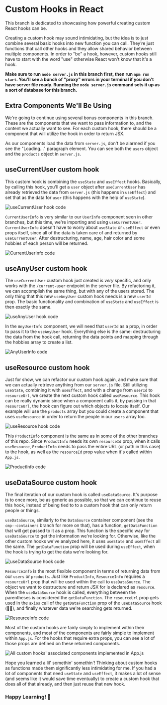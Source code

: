 # Custom Hooks in React

This branch is dedicated to showcasing how powerful creating custom React hooks can be.

Creating a custom hook may sound intimidating, but the idea is to just combine several basic hooks into new function you can call. They’re just functions that call other hooks and they allow shared behavior between multiple components. In order to "be" a hook, however, custom hooks still have to start with the word "use" otherwise React won't know that it's a hook.

**Make sure to run `node server.js` in this branch first, then run `npm run start`. You'll see a bunch of "proxy" errors in your terminal if you don't have  server file ready. Running the `node server.js` command sets it up as a sort of database for this branch.**

## Extra Components We'll Be Using
We're going to continue using several bonus components in this branch. These are the components that we want to pass information to, and the content we actually want to see. For each custom hook, there should be a component that will utilize the hook in order to return JSX.

As our components load the data from `server.js`, don't be alarmed if you see the "Loading..." paragraph element. You can see both the `users` object and the `products` object in `server.js`.

## useCurrentUser custom hook

This custom hook is combining the `useState` and `useEffect` hooks. Basically, by calling this hook, you'll get a `user` object after `useCurrentUser` has already retrieved the data from `server.js` (this happens in `useEffect`) and set that as the data for `user` (this happens with the help of `useState`). 

![useCurrentUser hook code](/public/useCurrentUser.png)

`CurrentUserInfo` is very similar to our `UserInfo` component seen in other branches, but this time, we're importing and using `useCurrentUser`. `CurrentUserInfo` doesn't have to worry about `useState` or `useEffect` or even props itself, since all of the data is taken care of and returned by `useCurrentUser`. After destructuring,  name, age, hair color and some hobbies of each person will be returned.

![CurrentUserInfo code](/public/CurrentUserInfo.png)

## useAnyUser custom hook

The `useCurrentUser` custom hook just created is _very_ specific, and only works with the `/current-user` endpoint in the server file. By refactoring it, we can accomplish the same thing, but with any of the users stored. The only thing that this new `useAnyUser` custom hook needs is a new `userId` prop. The basic functionality and combination of `useState` and `useEffect` is then exactly the same.

![useAnyUser hook code](/public/useAnyUser.png)

In the `AnyUserInfo` component, we will need that `userId` as a prop, in order to pass it to the `useAnyUser` hook. Everything else is the same: destructuring the data from the hook call, returning the data points and mapping through the hobbies array to create a list.

![AnyUserInfo code](/public/AnyUserInfo.png)

## useResource custom hook

Just for show, we can refactor our custom hook again, and make sure that we can actually retrieve anything from our `server.js` file. Still utilizing `useState`, combining it with `useEffect`, and with a change from `userId` to `resourceUrl`, we create the next custom hook called `useResource`. This hook can be really dynamic since when a component calls it, by passing in that `resourceUrl`, the hook can figure out which objects to locate itself. Our example will use the `products` array but you could create a component that uses `useResource` in order to return the people in our `users` array too.

![useResource hook code](/public/useResource.png)

This `ProductInfo` component is the same as in some of the other branches of this repo. Since `ProductInfo` needs its own `resourceId` prop, when it calls `useResource`, `ProductInfo` needs to pass the entire URL (or path in this case) to the hook, as well as the `resourceId` prop value when it's called within `App.js`. 

![ProductInfo code](/public/ProductInfo_hook.png)

## useDataSource custom hook

The final iteration of our custom hook is called `useDataSource`. It's purpose is to once more, be as generic as possible, so that we can continue to reuse this hook, instead of being tied to to a custom hook that can only return people or things. 

`useDataSource`, similarly to the `DataSource` container component (see the `cmp--containers` branch for more on that), has a function, `getDataFunction` that will get passed to it as a prop. This function is the specific way for `useDataSource` to get the information we're looking for. Otherwise, like the other custom hooks we've analyzed here, it uses `useState` and `useEffect` all the same. The `getDataFunction` prop will be used during `useEffect`, when the hook is trying to get the data we're looking for.

![useDataSource hook code](/public/useDataSource.png)

`ResourceInfo` is the most flexible component in terms of returning data from our `users` or `products`. Just like `ProductInfo`, `ResourceInfo` requires a `resourceUrl` prop that will be used within the call to `useDataSource`. The object we want to destructure and return JSX for is declared as `resource`. When the `useDataSource` hook is called, everything between the parentheses is considered the `getDataFunction`. The `resourceUrl` prop gets used in the `axios` call of the `getDataFunction` prop of the `useDataSource` hook (😮‍💨), and finally whatever data we're searching gets returned.

![ResourceInfo code](/public/ResourceInfo.png)

Most of the custom hooks are fairly simply to implement within their components, and most of the components are fairly simple to implement within `App.js`. For the hooks that require extra props, you can see a lot of those props are defined on these returned components. 

![All custom hooks' associated components implemented in App.js](/public/App_customHooks.png)

Hope you learned a lil' somethin' somethin'! Thinking about custom hooks as functions made them significantly less intimidating for me. If you had a lot of components that need `useState` and `useEffect`, it makes a lot of sense (and seems like it would save time eventually) to create a custom hook that does all of that already, and then just reuse that new hook.

### **Happy Learning! 🚀**

